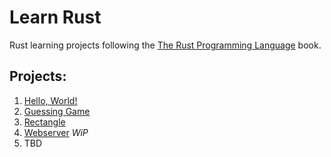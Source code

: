 # Learn Rust
Rust learning projects following the [The Rust Programming Language](https://doc.rust-lang.org/book/title-page.html) book.

## Projects:
1. [Hello, World!](hello)
1. [Guessing Game](guessing_game)
1. [Rectangle](rectangle)
1. [Webserver](webserver) _WiP_
1. TBD

